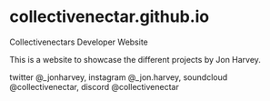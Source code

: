 # collectivenectar.github.io
Collectivenectars Developer Website

This is a website to showcase the different projects by Jon Harvey.

twitter @_jonharvey, 
instagram @_jon.harvey, 
soundcloud @collectivenectar, 
discord @collectivenectar
